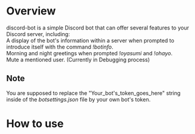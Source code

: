 # Overview
discord-bot is a simple Discord bot that can offer several features to your Discord server, including:\
  A display of the bot's information within a server when prompted to introduce itself with the command *!botinfo*.\
  Morning and night greetings when prompted *!oyasumi* and *!ohayo*.\
  Mute a mentioned user. (Currently in Debugging process)

## Note
You are supposed to replace the "Your_bot's_token_goes_here" string inside of the *botsettings.json* file by your own bot's token. 

# How to use
